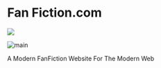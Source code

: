 # Fan Fiction.com

<img src="https://repository-images.githubusercontent.com/302976042/b7524280-78b4-11eb-8eea-2c34fedcf9c1"/>

![main](https://github.com/ehharding/FanFiction.com/actions/workflows/main.yml/badge.svg?branch=main)

A Modern FanFiction Website For The Modern Web
